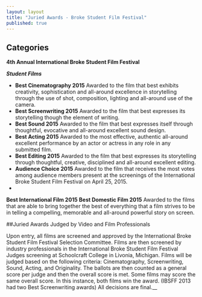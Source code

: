 ```yaml
---
layout: layout
title: "Juried Awards - Broke Student Film Festival"
published: true
---
```


## Categories




**4th Annual International Broke Student Film Festival**
 	



_**Student Films**_

- **Best Cinematography 2015**
Awarded to the film that best exhibits creativity, sophistication and all-around excellence in storytelling through the use of shot, composition, lighting and all-around use of the camera.
- **Best Screenwriting 2015**
Awarded to the film that best expresses its storytelling though the element of writing.
- **Best Sound 2015**
Awarded to the film that best expresses itself through thoughtful, evocative and all-around excellent sound design.
- **Best Acting 2015**
Awarded to the most effective, authentic all-around excellent performance by an actor or actress in any role in any submitted film.
- **Best Editing 2015**
Awarded to the film that best expresses its storytelling through thoughtful, creative, disciplined and all-around excellent editing.
- **Audience Choice 2015**
Awarded to the film that receives the most votes among audience members present at the screenings of the International Broke Student Film Festival on April 25, 2015. 
- 
**Best International Film 2015**
**Best Domestic Film 2015**
Awarded to the films that are able to bring together the best of everything that a film strives to be in telling a compelling, memorable and all-around powerful story on screen.

##Juried Awards Judged by Video and Film Professionals

Upon entry, all films are screened and approved by the International Broke Student Film Festival Selection Committee. Films are then screened by industry professionals in the  International Broke Student Film Festival Judges screening at Schoolcraft College in Livonia, Michigan. Films will be judged based on the following criteria: Cinematography, Screenwriting, Sound, Acting, and Originality. The ballots are then counted as a general score per judge and then the overall score is met. Some films may score the same overall score. In this instance, both films win the award. (IBSFF 2013 had two Best Screenwriting awards) All decisions are final.__